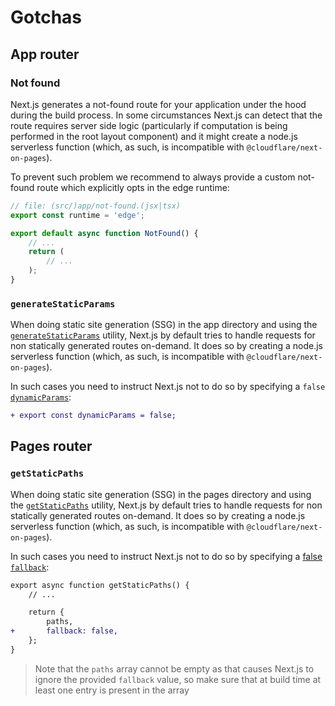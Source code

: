 # Gotchas

## App router

### Not found

Next.js generates a not-found route for your application under the hood during the build process. In some circumstances Next.js can detect that the route requires server side logic (particularly if computation is being performed in the root layout component) and it might create a node.js serverless function (which, as such, is incompatible with `@cloudflare/next-on-pages`).

To prevent such problem we recommend to always provide a custom not-found route which explicitly opts in the edge runtime:

```ts
// file: (src/)app/not-found.(jsx|tsx)
export const runtime = 'edge';

export default async function NotFound() {
    // ...
    return (
        // ...
    );
}
```

### `generateStaticParams`

When doing static site generation (SSG) in the app directory and using the [`generateStaticParams`](https://nextjs.org/docs/app/api-reference/functions/generate-static-params) utility, Next.js by default tries to handle requests for non statically generated routes on-demand. It does so by creating a node.js serverless function (which, as such, is incompatible with `@cloudflare/next-on-pages`).

In such cases you need to instruct Next.js not to do so by specifying a `false` [`dynamicParams`](https://nextjs.org/docs/app/api-reference/file-conventions/route-segment-config#dynamicparams):

```diff
+ export const dynamicParams = false;
```

## Pages router

### `getStaticPaths`

When doing static site generation (SSG) in the pages directory and using the [`getStaticPaths`](https://nextjs.org/docs/pages/api-reference/functions/get-static-paths) utility, Next.js by default tries to handle requests for non statically generated routes on-demand. It does so by creating a node.js serverless function (which, as such, is incompatible with `@cloudflare/next-on-pages`).

In such cases you need to instruct Next.js not to do so by specifying a [false `fallback`](https://nextjs.org/docs/pages/api-reference/functions/get-static-paths#fallback-false):

```diff
export async function getStaticPaths() {
    // ...

    return {
        paths,
+       fallback: false,
	};
}
```

> Note that the `paths` array cannot be empty as that causes Next.js to ignore the provided `fallback` value, so make sure that at build time at least one entry is present in the array
